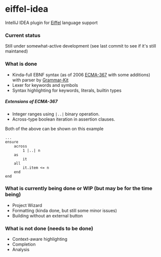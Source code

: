 # eiffel-idea
IntelliJ IDEA plugin for [Eiffel](http://eiffel.org) language support

### Current status
Still under somewhat-active development (see last commit to see if it's still maintaned)

### What is done
* Kinda-full EBNF syntax (as of 2006 [ECMA-367](http://www.ecma-international.org/publications/files/ECMA-ST/ECMA-367.pdf) with some additions) with parser by [Grammar-Kit](http://github.com/JetBrains/Grammar-Kit)
* Lexer for keywords and symbols
* Syntax highlighting for keywords, literals, builtin types

##### Extensions of ECMA-367
* Integer ranges using `|..|` binary operation.
* Across-type boolean iteration in assertion clauses.

Both of the above can be shown on this example

    ...
    ensure
        across 
            1 |..| n
        as
            it
        all
            it.item <= n
        end
    end

### What is currently being done or WIP (but may be for the time being)
* Project Wizard
* Formatting (kinda done, but still some minor issues)
* Building without an external button

### What is not done (needs to be done)
* Context-aware highlighting
* Completion
* Analysis